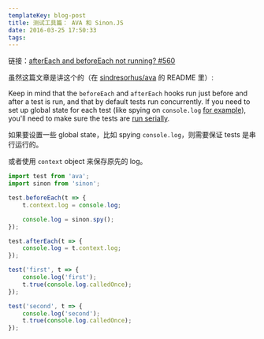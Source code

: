 ```yaml
---
templateKey: blog-post
title: 测试工具篇： AVA 和 Sinon.JS
date: 2016-03-25 17:50:33
tags:
---
```


链接：[afterEach and beforeEach not running? #560](https://github.com/sindresorhus/ava/issues/560)

虽然这篇文章是讲这个的（在 [sindresorhus/ava][] 的 README 里）:

[sindresorhus/ava]:https://github.com/sindresorhus/ava

Keep in mind that the `beforeEach` and `afterEach` hooks run just before and after a test is run, and that by default tests run concurrently. If you need to set up global state for each test (like spying on `console.log` [for example][]), you'll need to make sure the tests are [run serially][].

[for example]:https://github.com/sindresorhus/ava/issues/560
[run serially]:https://github.com/sindresorhus/ava#running-tests-serially

如果要设置一些 global state，比如 spying `console.log`，则需要保证 tests 是串行运行的。

或者使用 `context` object 来保存原先的 log。

```js
import test from 'ava';
import sinon from 'sinon';

test.beforeEach(t => {
    t.context.log = console.log;

    console.log = sinon.spy();
});

test.afterEach(t => {
    console.log = t.context.log;
});

test('first', t => {
    console.log('first');
    t.true(console.log.calledOnce);
});

test('second', t => {
    console.log('second');
    t.true(console.log.calledOnce);
});
```



